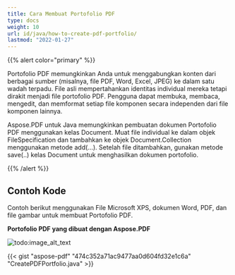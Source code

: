 ```yaml
---
title: Cara Membuat Portofolio PDF
type: docs
weight: 10
url: id/java/how-to-create-pdf-portfolio/
lastmod: "2022-01-27"
---
```


{{% alert color="primary" %}}

Portofolio PDF memungkinkan Anda untuk menggabungkan konten dari berbagai sumber (misalnya, file PDF, Word, Excel, JPEG) ke dalam satu wadah terpadu. File asli mempertahankan identitas individual mereka tetapi dirakit menjadi file portofolio PDF. Pengguna dapat membuka, membaca, mengedit, dan memformat setiap file komponen secara independen dari file komponen lainnya.

Aspose.PDF untuk Java memungkinkan pembuatan dokumen Portofolio PDF menggunakan kelas Document. Muat file individual ke dalam objek FileSpecification dan tambahkan ke objek Document.Collection menggunakan metode add(...). Setelah file ditambahkan, gunakan metode save(..) kelas Document untuk menghasilkan dokumen portofolio.

{{% /alert %}}

## Contoh Kode

Contoh berikut menggunakan File Microsoft XPS, dokumen Word, PDF, dan file gambar untuk membuat Portofolio PDF.

**Portofolio PDF yang dibuat dengan Aspose.PDF**

![todo:image_alt_text](how-to-create-pdf-portfolio_1.png)

{{< gist "aspose-pdf" "474c352a71ac9477aa0d604fd32e1c6a" "CreatePDFPortfolio.java" >}}